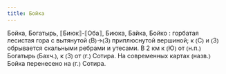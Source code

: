 ```yaml
---
title: Бойка
---
```


Бойка, Богатырь, ⟦Биюк⟧-⟦Оба⟧, Биюка, Байка, Бойко
: горбатая лесистая гора с вытянутой ⦅В⦆→⦅З⦆ приплюснутой вершиной; к ⦅С⦆ и ⦅З⦆ обрывается скальными ребрами и утесами. В 2 км к ⦅Ю⦆ от ⦅н.п.⦆ Богатырь ⦅Бахч.⦆, к ⦅З⦆ от ⦅г.⦆ Сотира. На современных картах ⦅назв.⦆ Бойка перенесено на ⦅г.⦆ Сотира.
